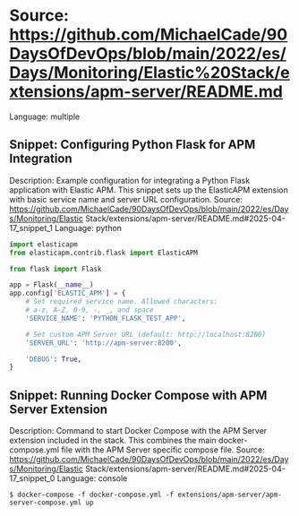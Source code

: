 # Source: https://github.com/MichaelCade/90DaysOfDevOps/blob/main/2022/es/Days/Monitoring/Elastic%20Stack/extensions/apm-server/README.md
Language: multiple

## Snippet: Configuring Python Flask for APM Integration
Description: Example configuration for integrating a Python Flask application with Elastic APM. This snippet sets up the ElasticAPM extension with basic service name and server URL configuration.
Source: https://github.com/MichaelCade/90DaysOfDevOps/blob/main/2022/es/Days/Monitoring/Elastic Stack/extensions/apm-server/README.md#2025-04-17_snippet_1
Language: python

```python
import elasticapm
from elasticapm.contrib.flask import ElasticAPM

from flask import Flask

app = Flask(__name__)
app.config['ELASTIC_APM'] = {
    # Set required service name. Allowed characters:
    # a-z, A-Z, 0-9, -, _, and space
    'SERVICE_NAME': 'PYTHON_FLASK_TEST_APP',

    # Set custom APM Server URL (default: http://localhost:8200)
    'SERVER_URL': 'http://apm-server:8200',

    'DEBUG': True,
}
```

## Snippet: Running Docker Compose with APM Server Extension
Description: Command to start Docker Compose with the APM Server extension included in the stack. This combines the main docker-compose.yml file with the APM Server specific compose file.
Source: https://github.com/MichaelCade/90DaysOfDevOps/blob/main/2022/es/Days/Monitoring/Elastic Stack/extensions/apm-server/README.md#2025-04-17_snippet_0
Language: console

```console
$ docker-compose -f docker-compose.yml -f extensions/apm-server/apm-server-compose.yml up
```